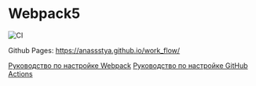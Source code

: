 # Webpack5
![CI](https://github.com/anassstya/work_flow/actions/workflows/web.yml/badge.svg)

Github Pages: https://anassstya.github.io/work_flow/

[Руководство по настройке Webpack](https://webpack.js.org/guides/)
[Руководство по настройке GitHub Actions](https://docs.github.com/en/actions/quickstart)

